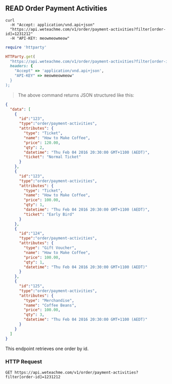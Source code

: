 ## READ Order Payment Activities

```shell
curl 
  -H "Accept: application/vnd.api+json" 
  "https://api.weteachme.com/v1/order/payment-activities?filter[order-id]=1231212"
  -H "API-KEY: meowmeowmeow"
```

```ruby
require 'httparty'

HTTParty.get(
  "https://api.weteachme.com/v1/order/payment-activities?filter[order-id]=1231212", 
  headers: {
    "Accept" => 'application/vnd.api+json', 
    "API-KEY" => meowmeowmeow"
  }
);

```

> The above command returns JSON structured like this:

```json
{
  "data": [
    {
      "id":"123",
      "type":"order/payment-activities",
      "attributes": {
        "type": "Ticket",
        "name": "How to Make Coffee",
        "price": 120.00,
        "qty": 2,
        "datetime": "Thu Feb 04 2016 20:30:00 GMT+1100 (AEDT)",
        "ticket": "Normal Ticket"
      }
    },
    {
      "id":"123",
      "type":"order/payment-activities",
      "attributes": {
        "type": "Ticket",
        "name": "How to Make Coffee",
        "price": 100.00,
        "qty": 1,
        "datetime": "Thu Feb 04 2016 20:30:00 GMT+1100 (AEDT)",
        "ticket": "Early Bird"
      }
    },
    {
      "id":"124",
      "type":"order/payment-activities",
      "attributes": {
        "type": "Gift Voucher",
        "name": "How to Make Coffee",
        "price": 100.00,
        "qty": 1,
        "datetime": "Thu Feb 04 2016 20:30:00 GMT+1100 (AEDT)"
      }
    },
    {
      "id":"125",
      "type":"order/payment-activities",
      "attributes": {
        "type": "Merchandise",
        "name": "Coffee Beans",
        "price": 100.00,
        "qty": 3,
        "datetime": "Thu Feb 04 2016 20:30:00 GMT+1100 (AEDT)"
      }
    }
  ]
}
```

This endpoint retrieves one order by id.

### HTTP Request

`GET https://api.weteachme.com/v1/order/payment-activities?filter[order-id]=1231212`


